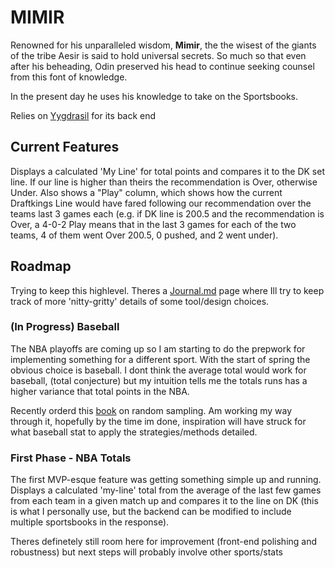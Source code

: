 # MIMIR
Renowned for his unparalleled wisdom, **Mimir**, the 
the wisest of the giants of the tribe Aesir is said to hold universal secrets. So much so that even after his beheading, Odin preserved his head to continue seeking counsel from this font of knowledge.

In the present day he uses his knowledge to take on the Sportsbooks.

Relies on [Yygdrasil](https://github.com/tjkuri/yggdrasil) for its back end

## Current Features
Displays a calculated 'My Line' for total points and compares it to the DK set line. If our line is higher than theirs the recommendation is Over, otherwise Under. Also shows a "Play" column, which shows how the current Draftkings Line would have fared following our recommendation over the teams last 3 games each (e.g. if DK line is 200.5 and the recommendation is Over, a 4-0-2 Play means that in the last 3 games for each of the two teams, 4 of them went Over 200.5, 0 pushed, and 2 went under).

## Roadmap
Trying to keep this highlevel. Theres a [Journal.md](JOURNAL.md) page where Ill try to keep track of more 'nitty-gritty' details of some tool/design choices.

### (In Progress) Baseball
The NBA playoffs are coming up so I am starting to do the prepwork for implementing something for a different sport. With the start of spring the obvious choice is baseball. I dont think the average total would work for baseball, (total conjecture) but my intuition tells me the totals runs has a higher variance that total points in the NBA. 

Recently orderd this [book](https://www.amazon.com/Monte-Carlo-Bust-Simulations-Aspiring/dp/0857304852) on random sampling. Am working my way through it, hopefully by the time im done, inspiration will have struck for what baseball stat to apply the strategies/methods detailed.

### First Phase - NBA Totals
The first MVP-esque feature was getting something simple up and running. Displays a calculated 'my-line' total from the average of the last few games from each team in a given match up and compares it to the line on DK (this is what I personally use, but the backend can be modified to include multiple sportsbooks in the response).

Theres definetely still room here for improvement (front-end polishing and robustness) but next steps will probably involve other sports/stats

